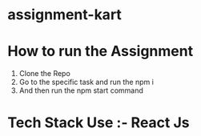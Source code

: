 # assignment-kart



# How to run the Assignment
 1. Clone the Repo
 2. Go to the specific task and run the npm i
 3. And then run the npm start command

    
# Tech Stack Use :- React Js
